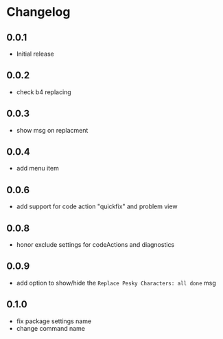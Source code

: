 # Changelog

## 0.0.1

- Initial release

## 0.0.2

- check b4 replacing

## 0.0.3

- show msg on replacment

## 0.0.4

- add menu item

## 0.0.6

- add support for code action "quickfix" and problem view

## 0.0.8

- honor exclude settings for codeActions and diagnostics

## 0.0.9

- add option to show/hide the `Replace Pesky Characters: all done` msg

## 0.1.0

- fix package settings name
- change command name

